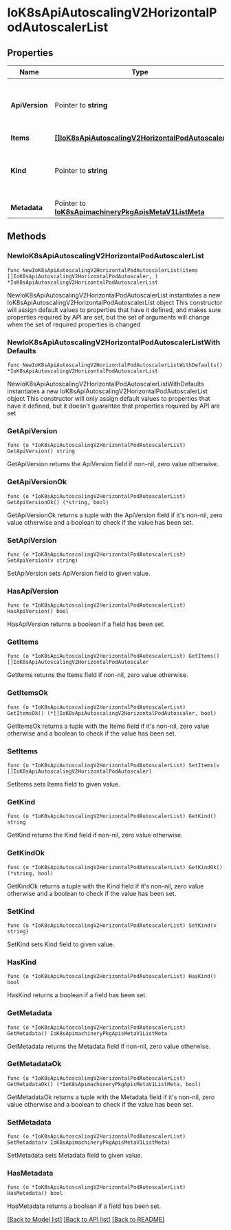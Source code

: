 # IoK8sApiAutoscalingV2HorizontalPodAutoscalerList

## Properties

Name | Type | Description | Notes
------------ | ------------- | ------------- | -------------
**ApiVersion** | Pointer to **string** | APIVersion defines the versioned schema of this representation of an object. Servers should convert recognized schemas to the latest internal value, and may reject unrecognized values. More info: https://git.k8s.io/community/contributors/devel/sig-architecture/api-conventions.md#resources | [optional] 
**Items** | [**[]IoK8sApiAutoscalingV2HorizontalPodAutoscaler**](IoK8sApiAutoscalingV2HorizontalPodAutoscaler.md) | items is the list of horizontal pod autoscaler objects. | 
**Kind** | Pointer to **string** | Kind is a string value representing the REST resource this object represents. Servers may infer this from the endpoint the client submits requests to. Cannot be updated. In CamelCase. More info: https://git.k8s.io/community/contributors/devel/sig-architecture/api-conventions.md#types-kinds | [optional] 
**Metadata** | Pointer to [**IoK8sApimachineryPkgApisMetaV1ListMeta**](IoK8sApimachineryPkgApisMetaV1ListMeta.md) |  | [optional] 

## Methods

### NewIoK8sApiAutoscalingV2HorizontalPodAutoscalerList

`func NewIoK8sApiAutoscalingV2HorizontalPodAutoscalerList(items []IoK8sApiAutoscalingV2HorizontalPodAutoscaler, ) *IoK8sApiAutoscalingV2HorizontalPodAutoscalerList`

NewIoK8sApiAutoscalingV2HorizontalPodAutoscalerList instantiates a new IoK8sApiAutoscalingV2HorizontalPodAutoscalerList object
This constructor will assign default values to properties that have it defined,
and makes sure properties required by API are set, but the set of arguments
will change when the set of required properties is changed

### NewIoK8sApiAutoscalingV2HorizontalPodAutoscalerListWithDefaults

`func NewIoK8sApiAutoscalingV2HorizontalPodAutoscalerListWithDefaults() *IoK8sApiAutoscalingV2HorizontalPodAutoscalerList`

NewIoK8sApiAutoscalingV2HorizontalPodAutoscalerListWithDefaults instantiates a new IoK8sApiAutoscalingV2HorizontalPodAutoscalerList object
This constructor will only assign default values to properties that have it defined,
but it doesn't guarantee that properties required by API are set

### GetApiVersion

`func (o *IoK8sApiAutoscalingV2HorizontalPodAutoscalerList) GetApiVersion() string`

GetApiVersion returns the ApiVersion field if non-nil, zero value otherwise.

### GetApiVersionOk

`func (o *IoK8sApiAutoscalingV2HorizontalPodAutoscalerList) GetApiVersionOk() (*string, bool)`

GetApiVersionOk returns a tuple with the ApiVersion field if it's non-nil, zero value otherwise
and a boolean to check if the value has been set.

### SetApiVersion

`func (o *IoK8sApiAutoscalingV2HorizontalPodAutoscalerList) SetApiVersion(v string)`

SetApiVersion sets ApiVersion field to given value.

### HasApiVersion

`func (o *IoK8sApiAutoscalingV2HorizontalPodAutoscalerList) HasApiVersion() bool`

HasApiVersion returns a boolean if a field has been set.

### GetItems

`func (o *IoK8sApiAutoscalingV2HorizontalPodAutoscalerList) GetItems() []IoK8sApiAutoscalingV2HorizontalPodAutoscaler`

GetItems returns the Items field if non-nil, zero value otherwise.

### GetItemsOk

`func (o *IoK8sApiAutoscalingV2HorizontalPodAutoscalerList) GetItemsOk() (*[]IoK8sApiAutoscalingV2HorizontalPodAutoscaler, bool)`

GetItemsOk returns a tuple with the Items field if it's non-nil, zero value otherwise
and a boolean to check if the value has been set.

### SetItems

`func (o *IoK8sApiAutoscalingV2HorizontalPodAutoscalerList) SetItems(v []IoK8sApiAutoscalingV2HorizontalPodAutoscaler)`

SetItems sets Items field to given value.


### GetKind

`func (o *IoK8sApiAutoscalingV2HorizontalPodAutoscalerList) GetKind() string`

GetKind returns the Kind field if non-nil, zero value otherwise.

### GetKindOk

`func (o *IoK8sApiAutoscalingV2HorizontalPodAutoscalerList) GetKindOk() (*string, bool)`

GetKindOk returns a tuple with the Kind field if it's non-nil, zero value otherwise
and a boolean to check if the value has been set.

### SetKind

`func (o *IoK8sApiAutoscalingV2HorizontalPodAutoscalerList) SetKind(v string)`

SetKind sets Kind field to given value.

### HasKind

`func (o *IoK8sApiAutoscalingV2HorizontalPodAutoscalerList) HasKind() bool`

HasKind returns a boolean if a field has been set.

### GetMetadata

`func (o *IoK8sApiAutoscalingV2HorizontalPodAutoscalerList) GetMetadata() IoK8sApimachineryPkgApisMetaV1ListMeta`

GetMetadata returns the Metadata field if non-nil, zero value otherwise.

### GetMetadataOk

`func (o *IoK8sApiAutoscalingV2HorizontalPodAutoscalerList) GetMetadataOk() (*IoK8sApimachineryPkgApisMetaV1ListMeta, bool)`

GetMetadataOk returns a tuple with the Metadata field if it's non-nil, zero value otherwise
and a boolean to check if the value has been set.

### SetMetadata

`func (o *IoK8sApiAutoscalingV2HorizontalPodAutoscalerList) SetMetadata(v IoK8sApimachineryPkgApisMetaV1ListMeta)`

SetMetadata sets Metadata field to given value.

### HasMetadata

`func (o *IoK8sApiAutoscalingV2HorizontalPodAutoscalerList) HasMetadata() bool`

HasMetadata returns a boolean if a field has been set.


[[Back to Model list]](../README.md#documentation-for-models) [[Back to API list]](../README.md#documentation-for-api-endpoints) [[Back to README]](../README.md)


